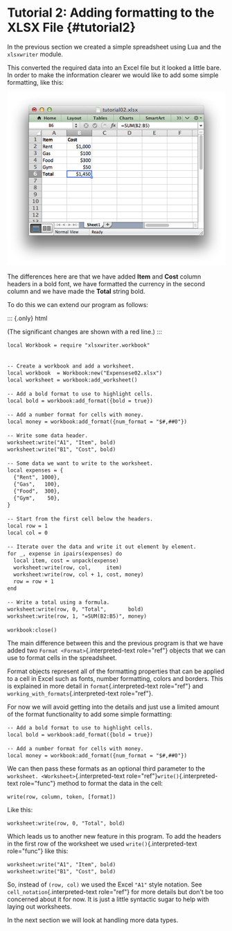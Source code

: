 Tutorial 2: Adding formatting to the XLSX File {#tutorial2}
==============================================

In the previous section we created a simple spreadsheet using Lua and
the `xlsxwriter` module.

This converted the required data into an Excel file but it looked a
little bare. In order to make the information clearer we would like to
add some simple formatting, like this:

![](_images/tutorial02.png)

The differences here are that we have added **Item** and **Cost** column
headers in a bold font, we have formatted the currency in the second
column and we have made the **Total** string bold.

To do this we can extend our program as follows:

::: {.only}
html

(The significant changes are shown with a red line.)
:::

``` {.lua}
local Workbook = require "xlsxwriter.workbook"


-- Create a workbook and add a worksheet.
local workbook  = Workbook:new("Expensese02.xlsx")
local worksheet = workbook:add_worksheet()

-- Add a bold format to use to highlight cells.
local bold = workbook:add_format({bold = true})

-- Add a number format for cells with money.
local money = workbook:add_format({num_format = "$#,##0"})

-- Write some data header.
worksheet:write("A1", "Item", bold)
worksheet:write("B1", "Cost", bold)

-- Some data we want to write to the worksheet.
local expenses = {
  {"Rent", 1000},
  {"Gas",   100},
  {"Food",  300},
  {"Gym",    50},
}

-- Start from the first cell below the headers.
local row = 1
local col = 0

-- Iterate over the data and write it out element by element.
for _, expense in ipairs(expenses) do
  local item, cost = unpack(expense)
  worksheet:write(row, col,     item)
  worksheet:write(row, col + 1, cost, money)
  row = row + 1
end

-- Write a total using a formula.
worksheet:write(row, 0, "Total",       bold)
worksheet:write(row, 1, "=SUM(B2:B5)", money)

workbook:close()
```

The main difference between this and the previous program is that we
have added two `Format <Format>`{.interpreted-text role="ref"} objects
that we can use to format cells in the spreadsheet.

Format objects represent all of the formatting properties that can be
applied to a cell in Excel such as fonts, number formatting, colors and
borders. This is explained in more detail in `format`{.interpreted-text
role="ref"} and `working_with_formats`{.interpreted-text role="ref"}.

For now we will avoid getting into the details and just use a limited
amount of the format functionality to add some simple formatting:

    -- Add a bold format to use to highlight cells.
    local bold = workbook:add_format({bold = true})

    -- Add a number format for cells with money.
    local money = workbook:add_format({num_format = "$#,##0"})

We can then pass these formats as an optional third parameter to the
`worksheet. <Worksheet>`{.interpreted-text
role="ref"}`write()`{.interpreted-text role="func"} method to format the
data in the cell:

    write(row, column, token, [format])

Like this:

    worksheet:write(row, 0, "Total", bold)

Which leads us to another new feature in this program. To add the
headers in the first row of the worksheet we used
`write()`{.interpreted-text role="func"} like this:

    worksheet:write("A1", "Item", bold)
    worksheet:write("B1", "Cost", bold)

So, instead of `(row, col)` we used the Excel `"A1"` style notation. See
`cell_notation`{.interpreted-text role="ref"} for more details but
don\'t be too concerned about it for now. It is just a little syntactic
sugar to help with laying out worksheets.

In the next section we will look at handling more data types.
